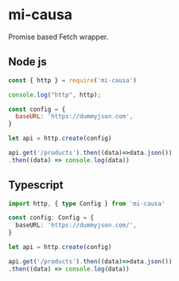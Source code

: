 # mi-causa
Promise based Fetch wrapper.


## Node js

```js
const { http } = require('mi-causa')

console.log("http", http);

const config = {
  baseURL: 'https://dummyjson.com',
}

let api = http.create(config)

api.get('/products').then((data)=>data.json())
.then((data) => console.log(data))

```

## Typescript

```ts
import http, { type Config } from 'mi-causa'

const config: Config = {
  baseURL: 'https://dummyjson.com/',
}

let api = http.create(config)

api.get('/products').then((data)=>data.json())
.then((data) => console.log(data))
```
